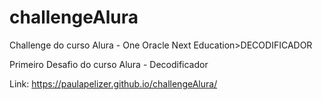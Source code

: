 # challengeAlura
Challenge do curso Alura - One Oracle Next Education>DECODIFICADOR

Primeiro Desafio do curso Alura - Decodificador

Link: https://paulapelizer.github.io/challengeAlura/
